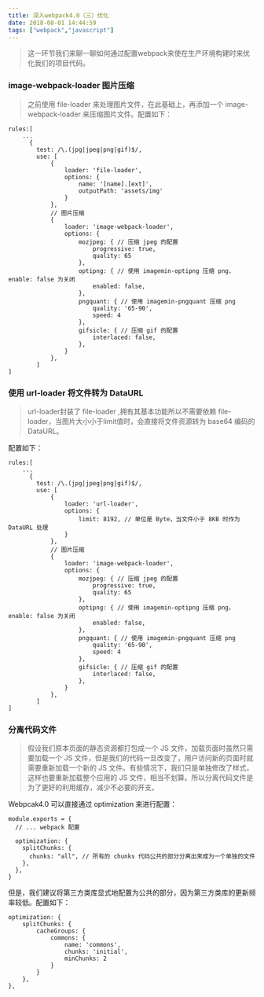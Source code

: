 ```yaml
---
title: 深入webpack4.0（三）优化
date: 2018-08-01 14:44:59
tags: ["webpack","javascript"]
---
```

> 这一环节我们来聊一聊如何通过配置webpack来使在生产环境构建时来优化我们的项目代码。

### image-webpack-loader 图片压缩
>之前使用 file-loader 来处理图片文件，在此基础上，再添加一个 image-webpack-loader 来压缩图片文件。配置如下：

```
rules:[
    ...
      {
        test: /\.(jpg|jpeg|png|gif)$/,
        use: [
            {
                loader: 'file-loader',
                options: {
                    name: '[name].[ext]',
                    outputPath: 'assets/img'
                }
            },
            // 图片压缩
            {
                loader: 'image-webpack-loader',
                options: {
                    mozjpeg: { // 压缩 jpeg 的配置
                        progressive: true,
                        quality: 65
                    },
                    optipng: { // 使用 imagemin-optipng 压缩 png，enable: false 为关闭
                        enabled: false,
                    },
                    pngquant: { // 使用 imagemin-pngquant 压缩 png
                        quality: '65-90',
                        speed: 4
                    },
                    gifsicle: { // 压缩 gif 的配置
                        interlaced: false,
                    },
                }
            },
        ]
]
```

### 使用 url-loader 将文件转为 DataURL
>url-loader封装了 file-loader ,拥有其基本功能所以不需要依赖 file-loader，当图片大小小于limit值时，会直接将文件资源转为 base64 编码的 DataURL。

配置如下：
```
rules:[
    ...
      {
        test: /\.(jpg|jpeg|png|gif)$/,
        use: [
            {
                loader: 'url-loader',
                options: {
                    limit: 8192, // 单位是 Byte，当文件小于 8KB 时作为 DataURL 处理
                }
            },
            // 图片压缩
            {
                loader: 'image-webpack-loader',
                options: {
                    mozjpeg: { // 压缩 jpeg 的配置
                        progressive: true,
                        quality: 65
                    },
                    optipng: { // 使用 imagemin-optipng 压缩 png，enable: false 为关闭
                        enabled: false,
                    },
                    pngquant: { // 使用 imagemin-pngquant 压缩 png
                        quality: '65-90',
                        speed: 4
                    },
                    gifsicle: { // 压缩 gif 的配置
                        interlaced: false,
                    },
                }
            },
        ]
]
```

### 分离代码文件
>假设我们原本页面的静态资源都打包成一个 JS 文件，加载页面时虽然只需要加载一个 JS 文件，但是我们的代码一旦改变了，用户访问新的页面时就需要重新加载一个新的 JS 文件。有些情况下，我们只是单独修改了样式，这样也要重新加载整个应用的 JS 文件，相当不划算。所以分离代码文件是为了更好的利用缓存，减少不必要的开支。

Webpcak4.0 可以直接通过 optimization 来进行配置：

```
module.exports = {
  // ... webpack 配置

  optimization: {
    splitChunks: {
      chunks: "all", // 所有的 chunks 代码公共的部分分离出来成为一个单独的文件
    },
  },
}
```

但是，我们建议将第三方类库显式地配置为公共的部分，因为第三方类库的更新频率较低。配置如下：

```
optimization: {
    splitChunks: {
        cacheGroups: {
            commons: {
                name: 'commons',
                chunks: 'initial',
                minChunks: 2
            }
        }
    },
},
```

